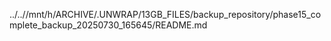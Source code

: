 ../..//mnt/h/ARCHIVE/.UNWRAP/13GB_FILES/backup_repository/phase15_complete_backup_20250730_165645/README.md